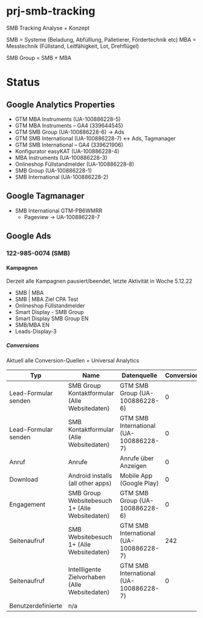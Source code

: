 # prj-smb-tracking
SMB Tracking Analyse + Konzept


SMB = Systeme (Beladung, Abfülllung, Palletierer, Fördertechnik etc)
MBA = Messtechnik (Füllstand, Leitfähigkeit, Lot, Drehflügel)

SMB Group = SMB + MBA



# Status

## Google Analytics Properties

- GTM MBA Instruments (UA-100886228-5)
- GTM MBA Instruments  – GA4 (339644545)
- GTM SMB Group (UA-100886228-6) -> Ads
- GTM SMB International (UA-100886228-7) <-> Ads, Tagmanager
- GTM SMB International  – GA4 (339621906)
- Konfigurator easyKAT (UA-100886228-4)
- MBA Instruments (UA-100886228-3)
- Onlineshop Füllstandmelder (UA-100886228-8)
- SMB Group (UA-100886228-1)
- SMB International (UA-100886228-2)

## Google Tagmanager 

- SMB International GTM-PB6WMRR
  - Pageview -> UA-100886228-7



## Google Ads

### 122-985-0074 (SMB)

#### Kampagnen

Derzeit alle Kampagnen pausiert/beendet, letzte Aktivität in Woche 5.12.22

- SMB | MBA
- SMB | MBA Ziel CPA Test
- Onlineshop Füllstandmelder
- Smart Display - SMB Group
- Smart Display SMB Group EN
- SMB/MBA EN
- Leads-Display-3

##### Conversions

Aktuell alle Conversion-Quellen = Universal Analytics


|Typ|Name|Datenquelle|Conversions|
|--|--|--|--|
|Lead-Formular senden|SMB Group Kontaktformular (Alle Websitedaten)|GTM SMB Group (UA-100886228-6)|0|
|Lead-Formular senden|SMB Kontaktformular (Alle Websitedaten)|GTM SMB International (UA-100886228-7)|0|
|Anruf|Anrufe|Anrufe über Anzeigen|0|
|Download|Android installs (all other apps)|Mobile App (Google Play)|0|
|Engagement|SMB Group Websitebesuch 1+ (Alle Websitedaten)|GTM SMB Group (UA-100886228-6)|0|
|Seitenaufruf|SMB Websitebesuch 1+ (Alle Websitedaten)|GTM SMB International (UA-100886228-7)|242|
|Seitenaufruf|Intellligente Zielvorhaben (Alle Websitedaten)|GTM SMB International (UA-100886228-7)|0|
|Benutzerdefinierte|n/a|||
